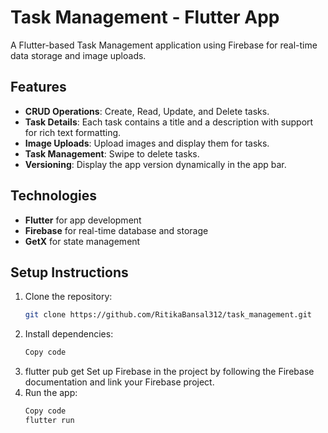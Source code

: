 # Task Management - Flutter App

A Flutter-based Task Management application using Firebase for real-time data storage and image uploads.

## Features

- **CRUD Operations**: Create, Read, Update, and Delete tasks.
- **Task Details**: Each task contains a title and a description with support for rich text formatting.
- **Image Uploads**: Upload images and display them for tasks.
- **Task Management**: Swipe to delete tasks.
- **Versioning**: Display the app version dynamically in the app bar.

## Technologies

- **Flutter** for app development
- **Firebase** for real-time database and storage
- **GetX** for state management

## Setup Instructions

1. Clone the repository:
   ```bash
   git clone https://github.com/RitikaBansal312/task_management.git
2. Install dependencies:
   ```bash
   Copy code
3. flutter pub get
   Set up Firebase in the project by following the Firebase documentation and link your Firebase project.
4. Run the app:
   ```bash
   Copy code
   flutter run